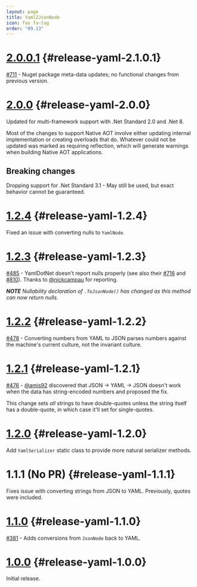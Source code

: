 ```yaml
---
layout: page
title: Yaml2JsonNode
icon: fas fa-tag
order: "09.13"
---
```

# [2.0.0.1](https://github.com/gregsdennis/json-everything/pull/712) {#release-yaml-2.1.0.1}

[#711](https://github.com/gregsdennis/json-everything/issues/711) - Nuget package meta-data updates; no functional changes from previous version.

# [2.0.0](https://github.com/gregsdennis/json-everything/pull/619) {#release-yaml-2.0.0}

Updated for multi-framework support with .Net Standard 2.0 and .Net 8.

Most of the changes to support Native AOT involve either updating internal implementation or creating overloads that do.  Whatever could not be updated was marked as requiring reflection, which will generate warnings when building Native AOT applications.

## Breaking changes

Dropping support for .Net Standard 3.1 - May still be used, but exact behavior cannot be guaranteed. 

# [1.2.4](https://github.com/gregsdennis/json-everything/pull/486) {#release-yaml-1.2.4}

Fixed an issue with converting nulls to `YamlNode`.

# [1.2.3](https://github.com/gregsdennis/json-everything/pull/486) {#release-yaml-1.2.3}

[#485](https://github.com/gregsdennis/json-everything/issues/485) - YamlDotNet doesn't report nulls properly (see also their [#716](https://github.com/aaubry/YamlDotNet/issues/716) and [#810](https://github.com/aaubry/YamlDotNet/issues/810)).  Thanks to [@nickcampau](https://github.com/nickcampau) for reporting.

***NOTE** Nullability declaration of `.ToJsonNode()` has changed as this method can now return nulls.*

# [1.2.2](https://github.com/gregsdennis/json-everything/pull/479) {#release-yaml-1.2.2}

[#478](https://github.com/gregsdennis/json-everything/issues/478) - Converting numbers from YAML to JSON parses numbers against the machine's current culture, not the invariant culture.

# [1.2.1](https://github.com/gregsdennis/json-everything/pull/477) {#release-yaml-1.2.1}

[#476](https://github.com/gregsdennis/json-everything/issues/476) - [@amis92](https://github.com/amis92) discovered that JSON -> YAML -> JSON doesn't work when the data has string-encoded numbers and proposed the fix.

This change sets _all_ strings to have double-quotes unless the string itself has a double-quote, in which case it'll set for single-quotes.

# [1.2.0](https://github.com/gregsdennis/json-everything/pull/475) {#release-yaml-1.2.0}

Add `YamlSerializer` static class to provide more natural serializer methods.

# 1.1.1 (No PR) {#release-yaml-1.1.1}

Fixes issue with converting strings from JSON to YAML.  Previously, quotes were included.

# [1.1.0](https://github.com/gregsdennis/json-everything/pull/387) {#release-yaml-1.1.0}

[#381](https://github.com/gregsdennis/json-everything/issues/381) - Adds conversions from `JsonNode` back to YAML.

# [1.0.0](https://github.com/gregsdennis/json-everything/pull/358) {#release-yaml-1.0.0}

Initial release.
